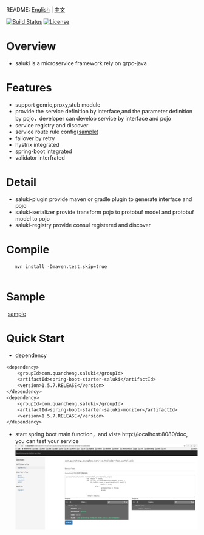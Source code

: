 README: [English](https://github.com/linking12/saluki/blob/master/README.md) | [中文](https://github.com/linking12/saluki/blob/master/README-zh.md)

[![Build Status](https://travis-ci.org/linking12/saluki.svg?branch=master)](https://travis-ci.org/linking12/saluki)
[![License](https://img.shields.io/badge/license-Apache%202-4EB1BA.svg)](https://www.apache.org/licenses/LICENSE-2.0.html)

# Overview

* saluki is a microservice framework rely on grpc-java

# Features
* support genric,proxy,stub module 
* provide the service definition by interface,and the parameter definition by pojo，developer can develop service by interface and pojo
* service registry and discover
* service route rule config(<a href="http://dubbo.io/User+Guide-zh.htm#UserGuide-zh-%E8%B7%AF%E7%94%B1%E8%A7%84%E5%88%99">sample</a>)
* failover by retry
* hystrix integrated
* spring-boot integrated
* validator interfrated


# Detail

* saluki-plugin provide maven or gradle plugin to generate interface and pojo
* saluki-serializer provide transform pojo to protobuf model and  protobuf model to pojo
* saluki-registry provide consul registered and discover

# Compile
```
   mvn install -Dmaven.test.skip=true
   
```
# Sample
  <a href="https://github.com/linking12/saluki/tree/master/saluki-example">sample</a>
  
# Quick Start

* dependency

```
<dependency>
	<groupId>com.quancheng.saluki</groupId>
	<artifactId>spring-boot-starter-saluki</artifactId>
	<version>1.5.7.RELEASE</version>
</dependency>
<dependency>
	<groupId>com.quancheng.saluki</groupId>
	<artifactId>spring-boot-starter-saluki-monitor</artifactId>
	<version>1.5.7.RELEASE</version>
</dependency>
```

* start spring boot main function，and viste http://localhost:8080/doc, you can test your service
![login](./doc/service.jpeg)
